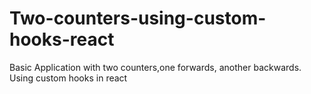 # Two-counters-using-custom-hooks-react
 Basic Application with two counters,one forwards, another backwards. Using custom hooks in react
